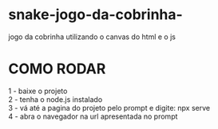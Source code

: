 # snake-jogo-da-cobrinha-
jogo da cobrinha utilizando o canvas do html e o js

# COMO RODAR
1 - baixe o projeto <br>
2 - tenha o node.js instalado <br>
3 - vá até a pagina do projeto pelo prompt e digite: npx serve <br>
4 - abra o navegador na url apresentada no prompt 
